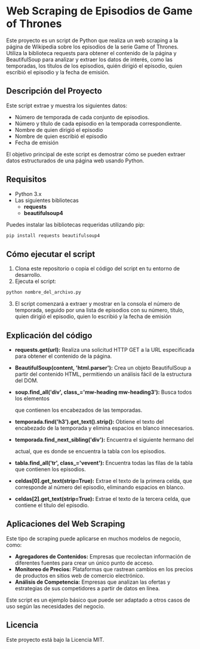 # Web Scraping de Episodios de Game of Thrones

Este proyecto es un script de Python que realiza un web scraping a la página de Wikipedia sobre los episodios de la serie Game of Thrones.
Utiliza la biblioteca requests para obtener el contenido de la página y BeautifulSoup para analizar y extraer los datos de interés, como las temporadas, los títulos de los episodios,
quién dirigió el episodio, quien escribió el episodio y la fecha de emisión.

## Descripción del Proyecto
Este script extrae y muestra los siguientes datos:
- Número de temporada de cada conjunto de episodios.
- Número y título de cada episodio en la temporada correspondiente.
- Nombre de quien dirigió el episodio
- Nombre de quien escribió el episodio
- Fecha de emisión

El objetivo principal de este script es demostrar cómo se pueden extraer datos estructurados de una página web usando Python.

## Requisitos
- Python 3.x
- Las siguientes bibliotecas
    - **requests**
    - **beautifulsoup4**

Puedes instalar las bibliotecas requeridas utilizando pip:
```bash
pip install requests beautifulsoup4
```

## Cómo ejecutar el script

1. Clona este repositorio o copia el código del script en tu entorno de desarrollo.
2. Ejecuta el script:
```bash
python nombre_del_archivo.py
```
3. El script comenzará a extraer y mostrar en la consola el número de temporada, seguido por una lista de episodios con su número, título, quien dirigió el episodio, quien lo escribió y la fecha de emisión

## Explicación del código
- **requests.get(url):** Realiza una solicitud HTTP GET a la URL especificada para obtener el contenido de la página.

- **BeautifulSoup(content, 'html.parser'):** Crea un objeto BeautifulSoup a partir del contenido HTML, permitiendo un análisis fácil de la estructura del DOM.

- **soup.find_all('div', class_='mw-heading mw-heading3'):** Busca todos los elementos <div> que contienen los encabezados de las temporadas.

- **temporada.find('h3').get_text().strip():** Obtiene el texto del encabezado de la temporada y elimina espacios en blanco innecesarios.

- **temporada.find_next_sibling('div'):** Encuentra el siguiente hermano del <div> actual, que es donde se encuentra la tabla con los episodios.

- **tabla.find_all('tr', class_='vevent'):** Encuentra todas las filas de la tabla que contienen los episodios.

- **celdas[0].get_text(strip=True):** Extrae el texto de la primera celda, que corresponde al número del episodio, eliminando espacios en blanco.

- **celdas[2].get_text(strip=True):** Extrae el texto de la tercera celda, que contiene el título del episodio.


## Aplicaciones del Web Scraping
Este tipo de scraping puede aplicarse en muchos modelos de negocio, como:

- **Agregadores de Contenidos:** Empresas que recolectan información de diferentes fuentes para crear un único punto de acceso.
- **Monitoreo de Precios:** Plataformas que rastrean cambios en los precios de productos en sitios web de comercio electrónico.
- **Análisis de Competencia:** Empresas que analizan las ofertas y estrategias de sus competidores a partir de datos en línea.

Este script es un ejemplo básico que puede ser adaptado a otros casos de uso según las necesidades del negocio.

## Licencia
Este proyecto está bajo la Licencia MIT.
